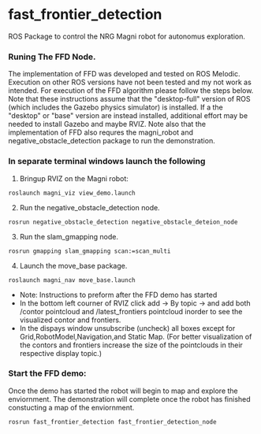 # fast_frontier_detection

ROS Package to control the NRG Magni robot for autonomus exploration.

### Runing The FFD Node. 

The implementation of FFD was developed and tested on ROS Melodic. Execution on other ROS versions have not been tested and my not work as intended. For execution of the FFD algorithm please follow the steps below. Note that these instructions assume that the "desktop-full" version of ROS (which includes the Gazebo physics simulator) is installed. If a the "desktop" or "base" version are instead installed, additional effort may be needed to install Gazebo and maybe RVIZ. Note also that the implementation of FFD also requres the magni_robot and negative_obstacle_detection package to run the demonstration. 

### In separate terminal windows launch the following

1. Bringup RVIZ on the Magni robot:

```
roslaunch magni_viz view_demo.launch 
```
2. Run the negative_obstacle_detection node. 

```
rosrun negative_obstacle_detection negative_obstacle_deteion_node
```
3. Run the slam_gmapping node. 

```
rosrun gmapping slam_gmapping scan:=scan_multi
```
4. Launch the move_base package. 

```
roslaunch magni_nav move_base.launch
```

- Note: Instructions to preform after the FFD demo has started
- In the bottom left courner of RVIZ click add -> By topic ->  and add both /contor pointcloud and /latest_frontiers pointcloud inorder to see the visualized contor and frontiers. 
- In the dispays window unsubscribe (uncheck) all boxes except for Grid,RobotModel,Navigation,and Static Map. (For better visualization of the contors and frontiers increase the size of the pointclouds in their respective display topic.) 
 
### Start the FFD demo:
Once the demo has started the robot will begin to map and explore the enviornment. The demonstration will complete once the robot has finished constucting a map of the enviornment. 

```
rosrun fast_frontier_detection fast_frontier_detection_node 
```
